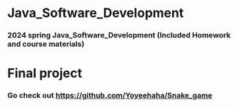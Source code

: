 # Java_Software_Development

### 2024 spring Java_Software_Development (Included Homework and course materials)

# Final project

### Go check out <https://github.com/Yoyeehaha/Snake_game>
